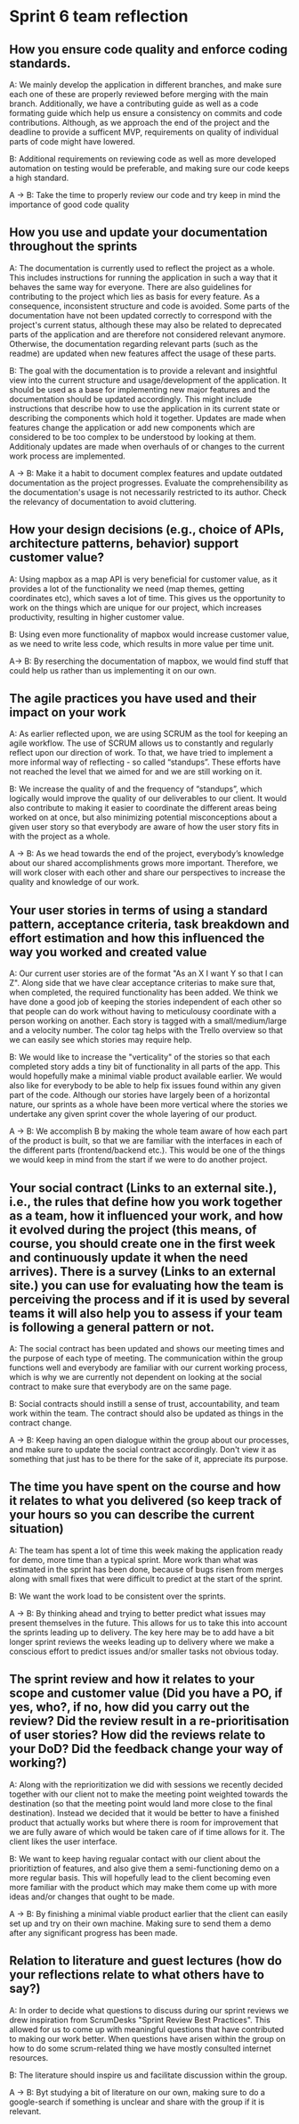 # Sprint 6 team reflection
## How you ensure code quality and enforce coding standards.
A: We mainly develop the application in different branches, and make sure each one of these are properly reviewed before merging with the main branch. Additionally, we have a contributing guide as well as a code formating guide which help us ensure a consistency on commits and code contributions. Although, as we approach the end of the project and the deadline to provide a sufficent MVP, requirements on quality of individual parts of code might have lowered.

B: Additional requirements on reviewing code as well as more developed automation on testing would be preferable, and making sure our code keeps a high standard.

A -> B: Take the time to properly review our code and try keep in mind the importance of good code quality

## How you use and update your documentation throughout the sprints

A: The documentation is currently used to reflect the project as a whole. This includes instructions
for running the application in such a way that it behaves the same way for everyone. There are 
also guidelines for contributing to the project which lies as basis for every feature. As a
consequence, inconsistent structure and code is avoided. Some parts of the documentation 
have not been updated correctly to correspond with the project's current status, although
these may also be related to deprecated parts of the application and are therefore not 
considered relevant anymore. Otherwise, the documentation regarding relevant parts 
(such as the readme) are updated when new features affect the usage of these parts.

B: The goal with the documentation is to provide a relevant and insightful view into the
current structure and usage/development of the application. It should be used as a base for implementing new 
major features and the documentation should be updated accordingly. This might include instructions
that describe how to use the application in its current state or describing the components
which hold it together. Updates are made when features change the application or add new
components which are considered to be too complex to be understood by looking at them. 
Additionaly updates are made when overhauls of or changes to the current work process are 
implemented.

A -> B: Make it a habit to document complex features and update outdated documentation
as the project progresses. Evaluate the comprehensibility as the documentation's usage is not
necessarily restricted to its author. Check the relevancy of documentation to avoid cluttering.

## How your design decisions (e.g., choice of APIs, architecture patterns, behavior) support customer value?

A: Using mapbox as a map API is very beneficial for customer value, as it provides a lot of the functionality we need (map themes, getting coordinates etc), which saves a lot of time. This gives us the opportunity to work on the things which are unique for our project, which increases productivity, resulting in higher customer value.

B: Using even more functionality of mapbox would increase customer value, as we need to write less code, which results in more value per time unit.

A-> B: By reserching the documentation of mapbox, we would find stuff that could help us rather than us implementing it on our own.

## The agile practices you have used and their impact on your work

A: As earlier reflected upon, we are using SCRUM as the tool for keeping an agile workflow. The use of SCRUM allows us to constantly and regularly reflect upon our direction of work. To that, we have tried to implement a more informal way of reflecting - so called “standups”. These efforts have not reached the level that we aimed for and we are still working on it.

B: We increase the quality of and the frequency of “standups”, which logically would improve the quality of our deliverables to our client. It would also contribute to making it easier to coordinate the different areas being worked on at once, but also minimizing potential misconceptions about a given user story so that everybody are aware of how the user story fits in with the project as a whole.

A -> B: As we head towards the end of the project, everybody’s knowledge about our shared accomplishments grows more important. Therefore, we will work closer with each other and share our perspectives to increase the quality and knowledge of our work.

## Your user stories in terms of using a standard pattern, acceptance criteria, task breakdown and effort estimation and how this influenced the way you worked and created value

A: Our current user stories are of the format "As an X I want Y so that I can Z". Along side that we have clear acceptance criterias to make sure that, when completed, the required functionality has been added. We think we have done a good job of keeping the stories independent of each other so that people can do work without having to meticulousy coordinate with a person working on another. Each story is tagged with a small/medium/large and a velocity number. The color tag helps with the Trello overview so that we can easily see which stories may require help.

B: We would like to increase the "verticality" of the stories so that each completed story adds a tiny bit of functionality in all parts of the app. This would hopefully make a minimal viable product available earlier. We would also like for everybody to be able to help fix issues found within any given part of the code. Although our stories have largely been of a horizontal nature, our sprints as a whole have been more vertical where the stories we undertake any given sprint cover the whole layering of our product.

A -> B: We accomplish B by making the whole team aware of how each part of the product is built, so that we are familiar with the interfaces in each of the different parts (frontend/backend etc.). This would be one of the things we would keep in mind from the start if we were to do another project.

## Your social contract (Links to an external site.), i.e., the rules that define how you work together as a team, how it influenced your work, and how it evolved during the project (this means, of course, you should create one in the first week and continuously update it when the need arrives). There is a survey (Links to an external site.) you can use for evaluating how the team is perceiving the process and if it is used by several teams it will also help you to assess if your team is following a general pattern or not.

A: The social contract has been updated and shows our meeting times and the purpose of each type of meeting. The communication within the group functions well and everybody are familiar with our current working process, which is why we are currently not dependent on looking at the social contract to make sure that everybody are on the same page.

B: Social contracts should instill a sense of trust, accountability, and team work within the team. The contract should also be updated as things in the contract change.

A -> B: Keep having an open dialogue within the group about our processes, and make sure to update the social contract accordingly. Don't view it as something that just has to be there for the sake of it, appreciate its purpose.

## The time you have spent on the course and how it relates to what you delivered (so keep track of your hours so you can describe the current situation)

A: The team has spent a lot of time this week making the application ready for demo, more time than a typical sprint. More work than what was estimated in the sprint has been done, because of bugs risen from merges along with small fixes that were difficult to predict at the start of the sprint.

B: We want the work load to be consistent over the sprints.

A -> B: By thinking ahead and trying to better predict what issues may present themselves in the future. This allows for us to take this into account the sprints leading up to delivery. The key here may be to add have a bit longer sprint reviews the weeks leading up to delivery where we make a conscious effort to predict issues and/or smaller tasks not obvious today.

## The sprint review and how it relates to your scope and customer value (Did you have a PO, if yes, who?, if no, how did you carry out the review? Did the review result in a re-prioritisation of user stories? How did the reviews relate to your DoD? Did the feedback change your way of working?)

A: Along with the reprioritization we did with sessions we recently decided together with our client not to make the meeting point weighted towards the destination (so that the meeting point would land more close to the final destination). Instead we decided that it would be better to have a finished product that actually works but where there is room for improvement that we are fully aware of which would be taken care of if time allows for it. The client likes the user interface.

B: We want to keep having regualar contact with our client about the prioritiztion of features, and also give them a semi-functioning demo on a more regular basis. This will hopefully lead to the client becoming even more familiar with the product which may make them come up with more ideas and/or changes that ought to be made.

A -> B: By finishing a minimal viable product earlier that the client can easily set up and try on their own machine. Making sure to send them a demo after any significant progress has been made.

## Relation to literature and guest lectures (how do your reflections relate to what others have to say?)

A: In order to decide what questions to discuss during our sprint reviews we drew inspiration from ScrumDesks "Sprint Review Best Practices". This allowed for us to come up with meaningful questions that have contributed to making our work better. When questions have arisen within the group on how to do some scrum-related thing we have mostly consulted internet resources.

B: The literature should inspire us and facilitate discussion within the group.

A -> B: Byt studying a bit of literature on our own, making sure to do a google-search if something is unclear and share with the group if it is relevant.
